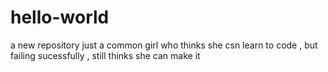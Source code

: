 # hello-world
a new repository
just a common girl who thinks she csn learn to code , but failing sucessfully , still thinks she can make it
